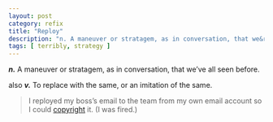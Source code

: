 ```yaml
---
layout: post
category: refix
title: "Reploy"
description: "n. A maneuver or stratagem, as in conversation, that we&rsquo;ve all seen before. v. To replace with the same, or an imitation of the same. ex. I reployed my boss&rsquo;s email to the team from my own email account so I could copyright it.&nbsp; (I was fired.)"
tags: [ terribly, strategy ]
---
```


***n.*** A maneuver or stratagem, as in conversation, that we&#8217;ve all seen before.

also ***v.*** To replace with the same, or an imitation of the same.

> I reployed my boss&#8217;s email to the team from my own email account so I could <a href="/copyright" >copyright</a> it. (I was fired.)

